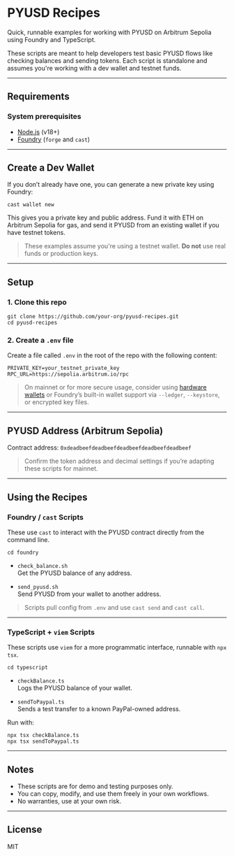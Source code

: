 # PYUSD Recipes

Quick, runnable examples for working with PYUSD on Arbitrum Sepolia using Foundry and TypeScript.

These scripts are meant to help developers test basic PYUSD flows like checking balances and sending tokens. Each script is standalone and assumes you're working with a dev wallet and testnet funds.

---

## Requirements

### System prerequisites
- [Node.js](https://nodejs.org/) (v18+)
- [Foundry](https://book.getfoundry.sh/getting-started/installation) (`forge` and `cast`)

---

## Create a Dev Wallet

If you don’t already have one, you can generate a new private key using Foundry:

```
cast wallet new
```

This gives you a private key and public address. Fund it with ETH on Arbitrum Sepolia for gas, and send it PYUSD from an existing wallet if you have testnet tokens.

> These examples assume you're using a testnet wallet. **Do not** use real funds or production keys.

---

## Setup

### 1. Clone this repo

```
git clone https://github.com/your-org/pyusd-recipes.git
cd pyusd-recipes
```

### 2. Create a `.env` file

Create a file called `.env` in the root of the repo with the following content:

```
PRIVATE_KEY=your_testnet_private_key
RPC_URL=https://sepolia.arbitrum.io/rpc
```

> On mainnet or for more secure usage, consider using [hardware wallets](https://book.getfoundry.sh/cli/cheatcodes#using-a-hardware-wallet) or Foundry’s built-in wallet support via `--ledger`, `--keystore`, or encrypted key files.

---

## PYUSD Address (Arbitrum Sepolia)

Contract address: `0xdeadbeefdeadbeefdeadbeefdeadbeefdeadbeef`

> Confirm the token address and decimal settings if you’re adapting these scripts for mainnet.

---

## Using the Recipes

### Foundry / `cast` Scripts

These use `cast` to interact with the PYUSD contract directly from the command line.

```
cd foundry
```

- `check_balance.sh`  
  Get the PYUSD balance of any address.

- `send_pyusd.sh`  
  Send PYUSD from your wallet to another address.

> Scripts pull config from `.env` and use `cast send` and `cast call`.

---

### TypeScript + `viem` Scripts

These scripts use `viem` for a more programmatic interface, runnable with `npx tsx`.

```
cd typescript
```

- `checkBalance.ts`  
  Logs the PYUSD balance of your wallet.

- `sendToPaypal.ts`  
  Sends a test transfer to a known PayPal-owned address.

Run with:

```
npx tsx checkBalance.ts
npx tsx sendToPaypal.ts
```

---

## Notes

- These scripts are for demo and testing purposes only.
- You can copy, modify, and use them freely in your own workflows.
- No warranties, use at your own risk.

---

## License

MIT
